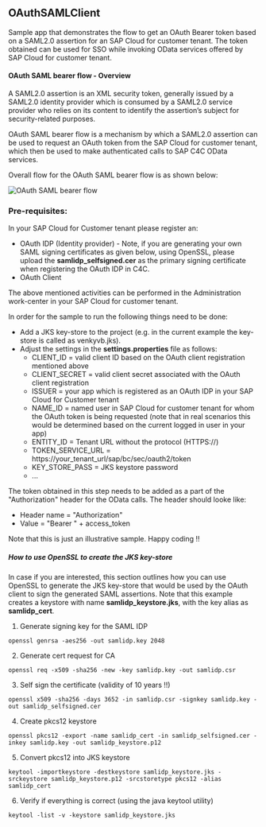 ## OAuthSAMLClient

Sample app that demonstrates the flow to get an OAuth Bearer token based on a SAML2.0 assertion for an SAP Cloud for customer tenant. The token obtained can be used for SSO while invoking OData services offered by SAP Cloud for customer tenant.


#### OAuth SAML bearer flow - Overview

A SAML2.0 assertion is an XML security token, generally issued by a SAML2.0 identity provider which is consumed by a SAML2.0 service provider who relies on its content to identify the assertion’s subject for security-related purposes.

OAuth SAML bearer flow is a mechanism by which a SAML2.0 assertion can be used to request an OAuth token from the SAP Cloud for customer tenant, which then be used to make authenticated calls to SAP C4C OData services.

Overall flow for the OAuth SAML bearer flow is as shown below:

![OAuth SAML bearer flow](https://raw.githubusercontent.com/venkyvb/OAuthSAMLClient/master/sections/oauth_saml_bearer_flow.png)

### Pre-requisites:

In your SAP Cloud for Customer tenant please register an:
* OAuth IDP (Identity provider) - Note, if you are generating your own SAML signing certificates as given below, using OpenSSL, please upload the __samlidp_selfsigned.cer__ as the primary signing certificate when registering the OAuth IDP in C4C.
* OAuth Client

The above mentioned activities can be performed in the Administration work-center in your SAP Cloud for customer tenant. 

In order for the sample to run the following things need to be done:
* Add a JKS key-store to the project (e.g. in the current example the key-store is called as venkyvb.jks).
* Adjust the settings in the **settings.properties** file as follows:
  * CLIENT_ID = valid client ID based on the OAuth client registration mentioned above
  * CLIENT_SECRET = valid client secret associated with the OAuth client registration
  * ISSUER = your app which is registered as an OAuth IDP in your SAP Cloud for Customer tenant
  * NAME_ID = named user in SAP Cloud for customer tenant for whom the OAuth token is being requested (note that in real scenarios this would be determined based on the current logged in user in your app)
  * ENTITY_ID = Tenant URL without the protocol (HTTPS://)
  * TOKEN_SERVICE_URL = https://your_tenant_url/sap/bc/sec/oauth2/token
  * KEY_STORE_PASS = JKS keystore password
  * ...

The token obtained in this step needs to be added as a part of the "Authorization" header for the OData calls. The header should looke like:
* Header name = "Authorization"
* Value = "Bearer " + access_token

Note that this is just an illustrative sample.
Happy coding !!


##### How to use OpenSSL to create the JKS key-store

In case if you are interested, this section outlines how you can use OpenSSL to generate the JKS key-store that would be used by the OAuth client to sign the generated SAML assertions. Note that this example creates a keystore with name __samlidp_keystore.jks__, with the key alias as __samlidp_cert__.

1) Generate signing key for the SAML IDP
```
openssl genrsa -aes256 -out samlidp.key 2048
```

2) Generate cert request for CA
```
openssl req -x509 -sha256 -new -key samlidp.key -out samlidp.csr
```

3) Self sign the certificate (validity of 10 years !!)
```
openssl x509 -sha256 -days 3652 -in samlidp.csr -signkey samlidp.key -out samlidp_selfsigned.cer
```

4) Create pkcs12 keystore
```
openssl pkcs12 -export -name samlidp_cert -in samlidp_selfsigned.cer -inkey samlidp.key -out samlidp_keystore.p12
```

5) Convert pkcs12 into JKS keystore
```
keytool -importkeystore -destkeystore samlidp_keystore.jks -srckeystore samlidp_keystore.p12 -srcstoretype pkcs12 -alias samlidp_cert
```

6) Verify if everything is correct (using the java keytool utility)
```
keytool -list -v -keystore samlidp_keystore.jks
```
